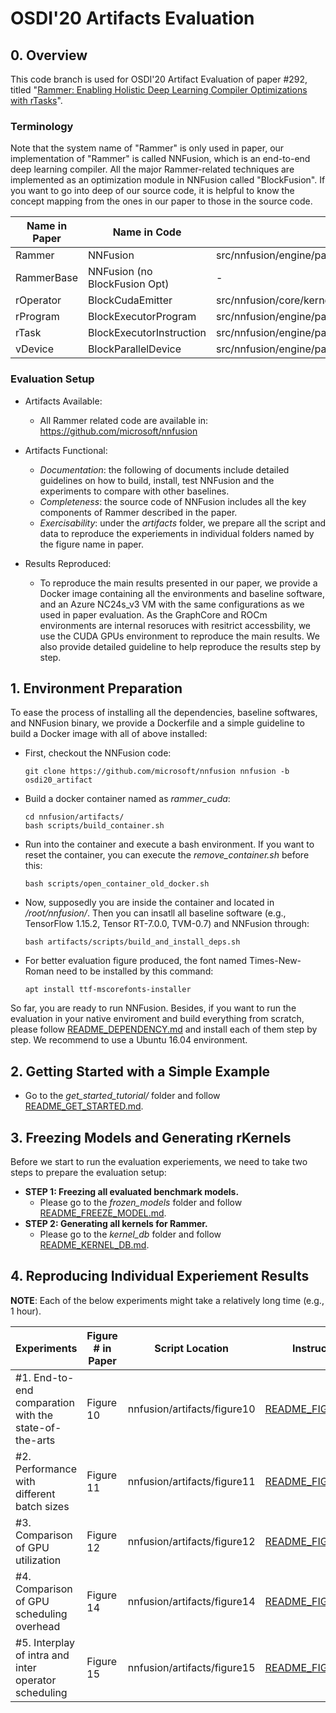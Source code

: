 # OSDI'20 Artifacts Evaluation

## 0. Overview
  This code branch is used for OSDI'20 Artifact Evaluation of paper #292, titled "[Rammer: Enabling Holistic Deep Learning Compiler Optimizations with rTasks](https://www.usenix.org/conference/osdi20/presentation/ma)". 

### Terminology
Note that the system name of "Rammer" is only used in paper, our implementation of "Rammer" is called NNFusion, which is an end-to-end deep learning compiler. All the major Rammer-related techniques are implemented as an optimization module in NNFusion called "BlockFusion". If you want to go into deep of our source code, it is helpful to know the concept mapping from the ones in our paper to those in the source code.

| Name in Paper   | Name in Code |  Source File |
| -----------     | -----------  |  ----------- |                
| Rammer          | NNFusion     |  src/nnfusion/engine/pass/graph/blockfusion/            |
| RammerBase      | NNFusion (no BlockFusion Opt)  | -
| rOperator       | BlockCudaEmitter | src/nnfusion/core/kernels/cuda_gpu/cuda_emitter.hpp |
| rProgram        | BlockExecutorProgram | src/nnfusion/engine/pass/graph/blockfusion/common.hpp |
| rTask           | BlockExecutorInstruction | src/nnfusion/engine/pass/graph/blockfusion/common.hpp |
| vDevice         | BlockParallelDevice | src/nnfusion/engine/pass/graph/blockfusion/block_parallel_device.hpp |

### Evaluation Setup

- Artifacts Available: 
    - All Rammer related code are available in: https://github.com/microsoft/nnfusion

- Artifacts Functional:
    - *Documentation*: the following of documents include detailed guidelines on how to build, install, test NNFusion and the experiments to compare with other baselines.
    - *Completeness*: the source code of NNFusion includes all the key components of Rammer described in the paper.
    - *Exercisability*: under the *artifacts* folder, we prepare all the script and data to reproduce the experiements in individual folders named by the figure name in paper.

- Results Reproduced:
    - To reproduce the main results presented in our paper, we provide a Docker image containing all the environments and baseline software, and an Azure NC24s_v3 VM with the same configurations as we used in paper evaluation. As the GraphCore and ROCm environments are internal resoruces with resitrict accessbility, we use the CUDA GPUs environment to reproduce the main results. We also provide detailed guideline to help reproduce the results step by step.


## 1. Environment Preparation

To ease the process of installing all the dependencies, baseline softwares, and NNFusion binary, we provide a Dockerfile and a simple guideline to build a Docker image with all of above installed:

* First, checkout the NNFusion code:
    ```
    git clone https://github.com/microsoft/nnfusion nnfusion -b osdi20_artifact
    ```
* Build a docker container named as *rammer_cuda*:
    ```
    cd nnfusion/artifacts/
    bash scripts/build_container.sh
    ```
* Run into the container and execute a bash environment. If you want to reset the container, you can execute the *remove_container.sh* before this:
    ```
    bash scripts/open_container_old_docker.sh
    ```
* Now, supposedly you are inside the container and located in */root/nnfusion/*. Then you can insatll all baseline software (e.g., TensorFlow 1.15.2, Tensor RT-7.0.0, TVM-0.7) and NNFusion through:
    ```
    bash artifacts/scripts/build_and_install_deps.sh
    ```
* For better evaluation figure produced, the font named Times-New-Roman need to be installed by this command:
    ```
    apt install ttf-mscorefonts-installer
    ```

So far, you are ready to run NNFusion. Besides, if you want to run the evaluation in your native enviroment and build everything from scratch, please follow [README_DEPENDENCY.md](README_DEPENDENCY.md) and install each of them step by step. We recommend to use a Ubuntu 16.04 environment.

## 2. Getting Started with a Simple Example

 - Go to the *get_started_tutorial/* folder and follow [README_GET_STARTED.md](get_started_tutorial/README_GET_STARTED.md).

## 3. Freezing Models and Generating rKernels

Before we start to run the evaluation experiements, we need to take two steps to prepare the evaluation setup:
 - **STEP 1: Freezing all evaluated benchmark models.** 
     - Please go to the *frozen_models* folder and follow [README_FREEZE_MODEL.md](frozen_models/README_FREEZE_MODEL.md).
 - **STEP 2: Generating all kernels for Rammer.** 
     - Please go to the *kernel_db* folder and follow [README_KERNEL_DB.md](kernel_db/README_KERNEL_DB.md).

## 4. Reproducing Individual Experiement Results
**NOTE**: Each of the below experiments might take a relatively long time (e.g., 1 hour).

| Experiments   | Figure # in Paper |  Script Location | Instructions | 
| -----------     | -----------  |  ----------- |    ----------- |              
| #1. End-to-end comparation with the state-of-the-arts  | Figure 10 | nnfusion/artifacts/figure10 | [README_FIGURE10.md](figure10/README_FIGURE10.md) |
| #2. Performance with different batch sizes | Figure 11 | nnfusion/artifacts/figure11 | [README_FIGURE11.md](figure11/README_FIGURE11.md) |
| #3. Comparison of GPU utilization | Figure 12 | nnfusion/artifacts/figure12 | [README_FIGURE12.md](figure12/README_FIGURE12.md) |
| #4. Comparison of GPU scheduling overhead | Figure 14 | nnfusion/artifacts/figure14 | [README_FIGURE14.md](figure14/README_FIGURE14.md) |
| #5. Interplay of intra and inter operator scheduling | Figure 15 | nnfusion/artifacts/figure15 | [README_FIGURE15.md](figure15/README_FIGURE15.md) |